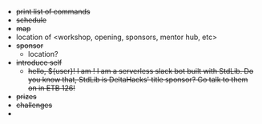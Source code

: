 - ~~print list of commands~~
- ~~schedule~~
- ~~map~~
- location of <workshop, opening, sponsors, mentor hub, etc>
- ~~sponsor~~
    + location?
- ~~introduce self~~
    + ~~hello, ${user}! I am <slack bot name>! I am a serverless slack bot built with StdLib. Do you know that, StdLib is DeltaHacks' title sponsor? Go talk to them on in ETB 126!~~
- ~~prizes~~
- ~~challenges~~
- 